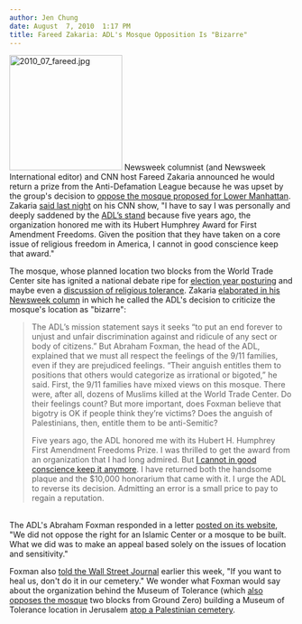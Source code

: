```yaml
---
author: Jen Chung
date: August  7, 2010  1:17 PM
title: Fareed Zakaria: ADL's Mosque Opposition Is "Bizarre"
---
```


<p><span class="mt-enclosure mt-enclosure-image" style="display: inline;"> <img alt="2010_07_fareed.jpg" src="https://web.archive.org/web/20110629174607im_/http://gothamist.com/attachments/jen/2010_07_fareed.jpg" width="200" height="204" class="image-left"> </span>Newsweek columnist (and Newsweek International editor) and CNN host Fareed Zakaria announced he would return a prize from the Anti-Defamation League because he was upset by the group&apos;s decision to <a href="https://web.archive.org/web/20110629174607/http://gothamist.com/2010/07/30/mosque_near_ground_zero_opposed_by_1.php">oppose the mosque proposed for Lower Manhattan</a>.  Zakaria <a href="https://web.archive.org/web/20110629174607/http://mediadecoder.blogs.nytimes.com/2010/08/06/zakaria-elaborates-on-returning-adl-award/">said last night</a> on his CNN show, &quot;I have to say I was personally and deeply saddened by the <a href="https://web.archive.org/web/20110629174607/http://www.adl.org/PresRele/CvlRt_32/5820_32.htm">ADL&#x2019;s stand</a> because five years ago, the organization honored me with its Hubert Humphrey Award for First Amendment Freedoms. Given the position that they have taken on a core issue of religious freedom in America, I cannot in good conscience keep that award.&quot;</p>

<p>The mosque, whose planned location two blocks from the World Trade Center site has ignited a national debate ripe for <a href="https://web.archive.org/web/20110629174607/http://gothamist.com/2010/07/22/gingrich_paladino_palin_form_anti-m.php">election year</a><a href="https://web.archive.org/web/20110629174607/http://gothamist.com/2010/07/27/lazio_clinging_to_ground_zero_mosqu.php"> posturing</a> and maybe even a <a href="https://web.archive.org/web/20110629174607/http://gothamist.com/2010/08/03/bloomberg_chokes_up_during_ground_z.php">discussion of religious tolerance</a>.  Zakaria <a href="https://web.archive.org/web/20110629174607/http://www.newsweek.com/2010/08/06/fareed-zakaria-s-letter-to-the-adl.html">elaborated in his Newsweek column</a> in which he called the ADL&apos;s decision to criticize the mosque&apos;s location as &quot;bizarre&quot;:</p><blockquote> The ADL&#x2019;s mission statement says it seeks &#x201C;to put an end forever to unjust and unfair discrimination against and ridicule of any sect or body of citizens.&#x201D; But Abraham Foxman, the head of the ADL, explained that we must all respect the feelings of the 9/11 families, even if they are prejudiced feelings. &#x201C;Their anguish entitles them to positions that others would categorize as irrational or bigoted,&#x201D; he said. First, the 9/11 families have mixed views on this mosque. There were, after all, dozens of Muslims killed at the World Trade Center. Do their feelings count? But more important, does Foxman believe that bigotry is OK if people think they&#x2019;re victims? Does the anguish of Palestinians, then, entitle them to be anti-Semitic?<p></p>

<p>Five years ago, the ADL honored me with its Hubert H. Humphrey First Amendment Freedoms Prize. I was thrilled to get the award from an organization that I had long admired. But <a href="https://web.archive.org/web/20110629174607/http://www.newsweek.com/2010/08/06/fareed-zakaria-s-letter-to-the-adl.html">I cannot in good conscience keep it anymore</a>. I have returned both the handsome plaque and the $10,000 honorarium that came with it. I urge the ADL to reverse its decision. Admitting an error is a small price to pay to regain a reputation.</p></blockquote><br>
The ADL&apos;s Abraham Foxman responded in a letter <a href="https://web.archive.org/web/20110629174607/http://www.adl.org/media_watch/tv/20100806-Fareed+Zakaria.htm">posted on its website</a>, &quot;We did not oppose the right for an Islamic Center or a mosque to be built.  What we did was to make an appeal based solely on the issues of location and sensitivity.&quot;<p></p>

<p>Foxman also <a href="https://web.archive.org/web/20110629174607/http://gothamist.com/2010/08/03/ground_zero_mosque_fury_at_fever_pi.php">told the Wall Street Journal</a> earlier this week, &quot;If you want to heal us, don&apos;t do it in our cemetery.&quot; We wonder what Foxman would say about the organization behind the Museum of Tolerance (which <a href="https://web.archive.org/web/20110629174607/http://gothamist.com/2010/08/06/museum_of_tolerance_cant_tolerate_g.php">also opposes the mosque</a> two blocks from Ground Zero) building a Museum of Tolerance location in Jerusalem <a href="https://web.archive.org/web/20110629174607/http://thinkprogress.org/2010/08/06/marvin-hier-museum/">atop a Palestinian cemetery</a>.</p>
